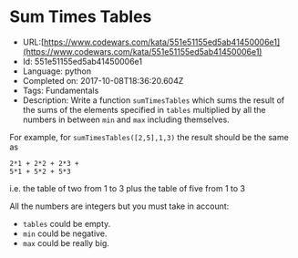 # Sum Times Tables

 - URL:[https://www.codewars.com/kata/551e51155ed5ab41450006e1](https://www.codewars.com/kata/551e51155ed5ab41450006e1)
 - Id: 551e51155ed5ab41450006e1
 - Language: python
 - Completed on: 2017-10-08T18:36:20.604Z
 - Tags: Fundamentals
 - Description:
Write a function `sumTimesTables` which sums the result of the sums of the elements specified in `tables` multiplied by all the numbers in between `min` and `max` including themselves.

For example, for `sumTimesTables([2,5],1,3)` the result should be the same as
```
2*1 + 2*2 + 2*3 +
5*1 + 5*2 + 5*3
```
i.e. the table of two from 1 to 3 plus the table of five from 1 to 3

All the numbers are integers but you must take in account:

* `tables` could be empty.
* `min` could be negative.
* `max` could be really big.
